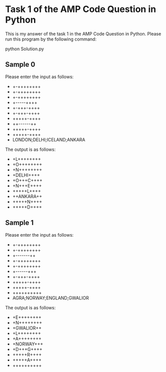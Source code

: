 # Task 1 of the AMP Code Question in Python
This is my answer of the task 1 in the AMP Code Question in Python. Please run this program by the following command:

python Solution.py

## Sample 0

Please enter the input as follows:

* +-++++++++
* +-++++++++
* +-++++++++
* +-----++++
* +-+++-++++
* +-+++-++++
* +++++-++++
* ++------++
* +++++-++++
* +++++-++++
* LONDON;DELHI;ICELAND;ANKARA

The output is as follows:

* +L++++++++
* +O++++++++
* +N++++++++
* +DELHI++++
* +O+++C++++
* +N+++E++++
* +++++L++++
* ++ANKARA++
* +++++N++++
* +++++D++++

## Sample 1

Please enter the input as follows:

* +-++++++++
* +-++++++++
* +-------++
* +-++++++++
* +-++++++++
* +------+++
* +-+++-++++
* +++++-++++
* +++++-++++
* ++++++++++
* AGRA;NORWAY;ENGLAND;GWALIOR

The output is as follows:

* +E++++++++
* +N++++++++
* +GWALIOR++
* +L++++++++
* +A++++++++
* +NORWAY+++
* +D+++G++++
* +++++R++++
* +++++A++++
* ++++++++++
